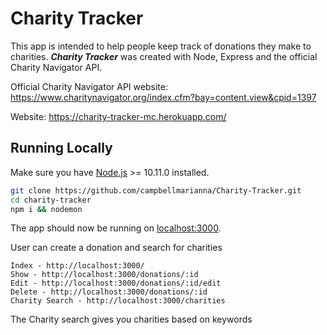# Charity Tracker

This app is intended to help people keep track of donations they make to charities.
**_Charity Tracker_** was created with Node, Express and the official Charity Navigator API.

Official Charity Navigator API website: https://www.charitynavigator.org/index.cfm?bay=content.view&cpid=1397

Website: https://charity-tracker-mc.herokuapp.com/

## Running Locally
Make sure you have [Node.js](http://nodejs.org/) >= 10.11.0 installed.

```sh
git clone https://github.com/campbellmarianna/Charity-Tracker.git
cd charity-tracker
npm i && nodemon
```

The app should now be running on [localhost:3000](http://localhost:3000/).

User can create a donation and search for charities

```
Index - http://localhost:3000/
Show - http://localhost:3000/donations/:id
Edit - http://localhost:3000/donations/:id/edit
Delete - http://localhost:3000/donations/:id
Charity Search - http://localhost:3000/charities
```

The Charity search gives you charities based on keywords
